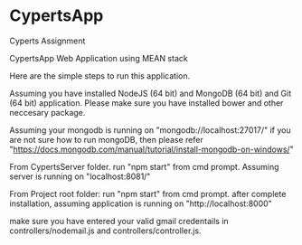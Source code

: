 # CypertsApp
Cyperts Assignment

CypertsApp Web Application using MEAN stack

Here are the simple steps to run this application.

Assuming you have installed NodeJS (64 bit) and MongoDB (64 bit) and Git (64 bit) application. Please make sure you have installed bower and other neccesary package.

Assuming your mongodb is running on "mongodb://localhost:27017/" if you are not sure how to run mongoDB, then please refer "https://docs.mongodb.com/manual/tutorial/install-mongodb-on-windows/"

From CypertsServer folder. run "npm start" from cmd prompt. Assuming server is running on "localhost:8081/"

From Project root folder: run "npm start" from cmd prompt. after complete installation, assuming application is running on "http://localhost:8000"

make sure you have entered your valid gmail credentails in controllers/nodemail.js and controllers/controller.js.

